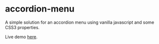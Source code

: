 # accordion-menu
A simple solution for an accordion menu using vanilla javascript and some CSS3 properties.

Live demo [here](http://codepen.io/jamespr/pen/yyxXNP).
